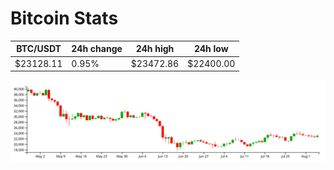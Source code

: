 # Bitcoin Stats

BTC/USDT|24h change|24h high|24h low|
|---|---|---|---|
|$23128.11|0.95%|$23472.86|$22400.00|

<img src="./chart.svg">
